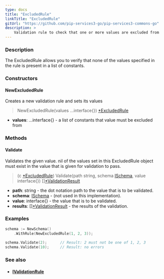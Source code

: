 ```yaml
---
type: docs
title: "ExcludedRule"
linkTitle: "ExcludedRule"
gitUrl: "https://github.com/pip-services3-go/pip-services3-commons-go"
description: >
    Validation rule to check that one or more values are excluded from the list of constants.
---
```



### Description

The ExcludedRule allows you to verify that none of the values specified in the rule is present in a list of constants.

### Constructors

#### NewExcludedRule
Creates a new validation rule and sets its values

> NewExcludedRule(values ...interface{}) [*ExcludedRule]()

- **values**: ...interface{} - a list of constants that value must be excluded from

### Methods

#### Validate
Validates the given value. nil of the values set in this ExcludedRule object must exist 
in the value that is given for validation to pass.

> (c [*ExcludedRule]()) Validate(path string, schema [ISchema](../ischema), value interface{}) [][*ValidationResult](../validation_result)

- **path**: string - the dot notation path to the value that is to be validated.
- **schema**: [ISchema](../ischema) - (not used in this implementation).
- **value**: interface{} - the value that is to be validated.
- **results**: [][*ValidationResult](../validation_result) - the results of the validation.

### Examples

```go
schema := NewSchema()
    .WithRule(NewExcludedRule(1, 2, 3));
 
schema.Validate(2);      // Result: 2 must not be one of 1, 2, 3
schema.Validate(10);     // Result: no errors

```

### See also
- #### [IValidationRule](../ivalidation_rule)
